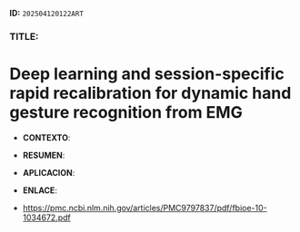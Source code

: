 **ID:** `202504120122ART`

### TITLE:
# Deep learning and session-specific rapid recalibration for dynamic hand gesture recognition from EMG
- **CONTEXTO**: 
    
- **RESUMEN**: 
    
- **APLICACION**: 

- **ENLACE**: 
- https://pmc.ncbi.nlm.nih.gov/articles/PMC9797837/pdf/fbioe-10-1034672.pdf